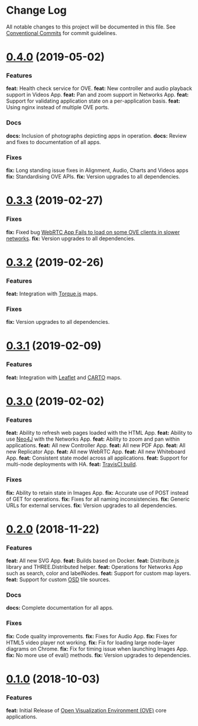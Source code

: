# Change Log

All notable changes to this project will be documented in this file. See [Conventional Commits](https://conventionalcommits.org) for commit guidelines.

<a name="0.4.0"></a>
# [0.4.0](https://github.com/ove/ove-apps/compare/v0.3.3...v0.4.0) (2019-05-02)

### Features

**feat:** Health check service for OVE.
**feat:** New controller and audio playback support in Videos App.
**feat:** Pan and zoom support in Networks App.
**feat:** Support for validating application state on a per-application basis.
**feat:** Using nginx instead of multiple OVE ports.

### Docs

**docs:** Inclusion of photographs depicting apps in operation.
**docs:** Review and fixes to documentation of all apps.

### Fixes

**fix:** Long standing issue fixes in Alignment, Audio, Charts and Videos apps
**fix:** Standardising OVE APIs.
**fix:** Version upgrades to all dependencies.

<a name="0.3.3"></a>
# [0.3.3](https://github.com/ove/ove-apps/compare/v0.3.2...v0.3.3) (2019-02-27)

### Fixes

**fix:** Fixed bug [WebRTC App Fails to load on some OVE clients in slower networks](https://github.com/ove/ove-apps/issues/119).
**fix:** Version upgrades to all dependencies.

<a name="0.3.2"></a>
# [0.3.2](https://github.com/ove/ove-apps/compare/v0.3.1...v0.3.2) (2019-02-26)

### Features

**feat:** Integration with [Torque.js](https://carto.com/developers/torque-js/) maps.

### Fixes

**fix:** Version upgrades to all dependencies.

<a name="0.3.1"></a>
# [0.3.1](https://github.com/ove/ove-apps/compare/v0.3.0...v0.3.1) (2019-02-09)

### Features

**feat:** Integration with [Leaflet](https://leafletjs.com/) and [CARTO](https://carto.com/developers) maps.

<a name="0.3.0"></a>
# [0.3.0](https://github.com/ove/ove-apps/compare/v0.2.0...v0.3.0) (2019-02-02)

### Features

**feat:** Ability to refresh web pages loaded with the HTML App.
**feat:** Ability to use [Neo4J](https://neo4j.com/) with the Networks App.
**feat:** Ability to zoom and pan within applications.
**feat:** All new Controller App.
**feat:** All new PDF App.
**feat:** All new Replicator App.
**feat:** All new WebRTC App.
**feat:** All new Whiteboard App.
**feat:** Consistent state model across all applications.
**feat:** Support for multi-node deployments with HA.
**feat:** [TravisCI build](https://travis-ci.com/ove/ove).

### Fixes

**fix:** Ability to retain state in Images App.
**fix:** Accurate use of POST instead of GET for operations.
**fix:** Fixes for all naming inconsistencies.
**fix:** Generic URLs for external services.
**fix:** Version upgrades to all dependencies.

<a name="0.2.0"></a>
# [0.2.0](https://github.com/ove/ove-apps/compare/v0.1.0...v0.2.0) (2018-11-22)

### Features

**feat:** All new SVG App.
**feat:** Builds based on Docker.
**feat:** Distribute.js library and THREE.Distributed helper.
**feat:** Operations for Networks App such as search, color and labelNodes.
**feat:** Support for custom map layers.
**feat:** Support for custom [OSD](https://openseadragon.github.io/) tile sources.

### Docs

**docs:** Complete documentation for all apps.

### Fixes

**fix:** Code quality improvements.
**fix:** Fixes for Audio App.
**fix:** Fixes for HTML5 video player not working.
**fix:** Fix for loading large node-layer diagrams on Chrome.
**fix:** Fix for timing issue when launching Images App.
**fix:** No more use of eval() methods.
**fix:** Version upgrades to dependencies.

<a name="0.1.0"></a>
# [0.1.0](https://github.com/ove/ove-apps/compare/2ecb6b9...v0.1.0) (2018-10-03)

### Features

**feat:** Initial Release of [Open Visualization Environment (OVE)](https://github.com/ove/ove) core applications.
